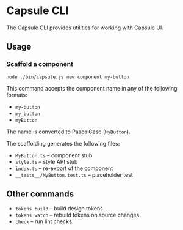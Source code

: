 # Capsule CLI

The Capsule CLI provides utilities for working with Capsule UI.

## Usage

### Scaffold a component

```
node ./bin/capsule.js new component my-button
```

This command accepts the component name in any of the following formats:

- `my-button`
- `my_button`
- `myButton`

The name is converted to PascalCase (`MyButton`).

The scaffolding generates the following files:

- `MyButton.ts` – component stub
- `style.ts` – style API stub
- `index.ts` – re-export of the component
- `__tests__/MyButton.test.ts` – placeholder test

## Other commands

- `tokens build` – build design tokens
- `tokens watch` – rebuild tokens on source changes
- `check` – run lint checks

